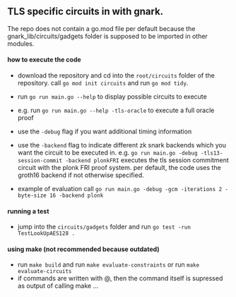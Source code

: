 ## **TLS specific circuits in with gnark.**

The repo does not contain a go.mod file per default because the gnark_lib/circuits/gadgets folder is supposed to be imported in other modules.

#### how to execute the code
- download the repository and cd into the `root/circuits` folder of the repository. call `go mod init circuits` and run `go mod tidy`.
- run `go run main.go --help` to display possible circuits to execute
- e.g. run `go run main.go --help -tls-oracle` to execute a full oracle proof
- use the `-debug` flag if you want additional timing information
- use the `-backend` flag to indicate different zk snark backends which you want the circuit to be executed in. e.g. `go run main.go -debug -tls13-session-commit -backend plonkFRI` executes the tls session commitment circuit with the plonk FRI proof system. per default, the code uses the groth16 backend if not otherwise specified.

- example of evaluation call `go run main.go -debug -gcm -iterations 2 -byte-size 16 -backend plonk`

#### running a test
- jump into the `circuits/gadgets` folder and run `go test -run TestLookUpAES128 .`

#### using make (not recommended because outdated)
- run `make build` and run `make evaluate-constraints` or run `make evaluate-circuits`
- if commands are written with @, then the command itself is supressed as output of calling make ...


